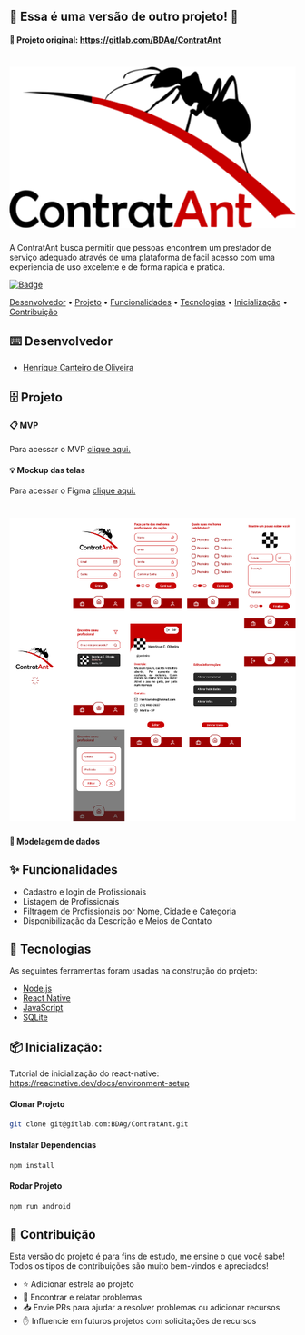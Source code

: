 ## 🚧 Essa é uma versão de outro projeto! 🚧

#### 📌 Projeto original: https://gitlab.com/BDAg/ContratAnt

<h1>
  <img src="https://github.com/Creaper001/ContratAnt/blob/main/contratAnt.svg?raw=true">
</h1>
	
A ContratAnt busca permitir que pessoas encontrem um prestador de serviço adequado através de uma plataforma de facil acesso com uma experiencia de uso excelente e de forma rapida e pratica.

[![Badge](https://img.shields.io/badge/node-v12.18.3-%237159c1?style=flat)](https://nodejs.org/en/)

[Desenvolvedor](#%EF%B8%8F-desenvolvedores) • [Projeto](#-projeto) • [Funcionalidades](#-funcionalidades) • [Tecnologias](#-tecnologias) • [Inicialização](#-inicialização) • [Contribuição](#-contribuição)

[//]: ![Banner]()

## ⌨️ Desenvolvedor

* [Henrique Canteiro de Oliveira](https://github.com/Creaper001)

## 🗄️ Projeto

#### 📋 MVP

Para acessar o MVP [clique aqui.](https://docs.google.com/presentation/d/17CEtYMDOo9HGVgimdAZ4JF9fMyV71PPsHcgmEU3N9Mc/edit#slide=id.p)

#### 💡 Mockup das telas

Para acessar o Figma [clique aqui.](https://www.figma.com/file/bZaWNjjtVDQkS1DETEKiAO/Mobile?node-id=104%3A0)
<h1>
  <img src="https://github.com/Creaper001/ContratAnt/blob/main/figma.jpg?raw=true">
</h1>

#### 📜 Modelagem de dados

## ✨ Funcionalidades

* Cadastro e login de Profissionais
* Listagem de Profissionais
* Filtragem de Profissionais por Nome, Cidade e Categoria
* Disponibilização da Descrição e Meios de Contato

## 🔨 Tecnologias

As seguintes ferramentas foram usadas na construção do projeto:

* [Node.js](https://nodejs.org/en/)
* [React Native](https://reactnative.dev/)
* [JavaScript](https://www.javascript.com/)
* [SQLite](https://www.sqlite.org/index.html)

## 📦 Inicialização:

Tutorial de inicialização do react-native: https://reactnative.dev/docs/environment-setup

#### Clonar Projeto

``` sh
git clone git@gitlab.com:BDAg/ContratAnt.git
```

#### Instalar Dependencias

``` sh
npm install
```

#### Rodar Projeto

``` sh
npm run android
```

## 🤝 Contribuição

Esta versão do projeto é para fins de estudo, me ensine o que você sabe!
Todos os tipos de contribuições são muito bem-vindos e apreciados!

* ⭐️ Adicionar estrela ao projeto
* 🐛 Encontrar e relatar problemas
* 📥 Envie PRs para ajudar a resolver problemas ou adicionar recursos
* ✋ Influencie em futuros projetos com solicitações de recursos